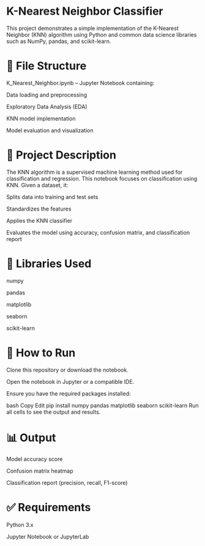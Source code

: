 # K-Nearest Neighbor Classifier
This project demonstrates a simple implementation of the K-Nearest Neighbor (KNN) algorithm using Python and common data science libraries such as NumPy, pandas, and scikit-learn.

# 📁 File Structure
K_Nearest_Neighbor.ipynb – Jupyter Notebook containing:

Data loading and preprocessing

Exploratory Data Analysis (EDA)

KNN model implementation

Model evaluation and visualization

# 📌 Project Description
The KNN algorithm is a supervised machine learning method used for classification and regression. This notebook focuses on classification using KNN. Given a dataset, it:

Splits data into training and test sets

Standardizes the features

Applies the KNN classifier

Evaluates the model using accuracy, confusion matrix, and classification report

# 🧰 Libraries Used
numpy

pandas

matplotlib

seaborn

scikit-learn

# 🚀 How to Run
Clone this repository or download the notebook.

Open the notebook in Jupyter or a compatible IDE.

Ensure you have the required packages installed:

bash
Copy
Edit
pip install numpy pandas matplotlib seaborn scikit-learn
Run all cells to see the output and results.

# 📊 Output
Model accuracy score

Confusion matrix heatmap

Classification report (precision, recall, F1-score)

# ✅ Requirements
Python 3.x

Jupyter Notebook or JupyterLab
